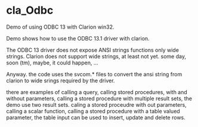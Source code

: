 # cla_Odbc
Demo of using ODBC 13 with Clarion win32.

Demo shows how to use the ODBC 13.1 driver with clarion.  

The ODBC 13 driver does not expose ANSI strings functions only wide strings. Clarion does not support wide strings,
at least not yet. some day, soon (tm), maybe, it could happen, ...

Anyway. the code uses the svcom.* files to convert the ansi string from clarion to wide srings required by the driver.

there are examples of calling a query, 
calling stored procedures, with and without parameters,
calling a stored procedure with multiple result sets, the demo use two result sets.
caling a stored proceudre with out parameters,
calling a scalar function,
calling a stored procedure with a table valued parameter, the table input can be used to insert, update and delete rows.

